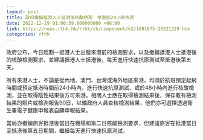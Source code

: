 ```yaml
---
layout: post
title: 政府撤銷抵港人士抵港後核酸檢測　來港前24小時快測
date: 2022-12-29 01:00:59.000000000 +08:00
link: https://news.rthk.hk/rthk/ch/component/k2/1681675-20221229.htm
categories: rthk
---
```


政府公布，今日起劃一抵港人士出發來港前的檢測要求，以及撤銷抵港人士抵港後的核酸檢測要求，並建議抵港人士抵港後，每天進行快速抗原測試至抵港後第五天。

所有來港人士，不論是從內地、澳門、台灣或海外地區來港，均須於航班預定起飛時間或預定抵港時間前24小時內，進行快速抗原測試、或於48小時內進行核酸檢測，並在取得陰性結果後方可來港。相關人士應在取得檢測結果後，保存載有檢測結果的照片或檢測報告90日，以備政府人員查核檢測結果，他們亦可選擇透過衞生署電子健康申報表自願申報結果。

當局亦撤銷旅客抵港後當日在機場和第二日核酸檢測要求，但建議旅客在抵港當日至抵港後第五日期間，繼續每天進行快速抗原測試。
